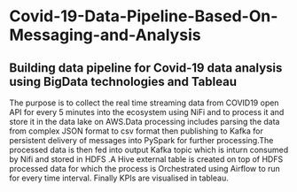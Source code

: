 # Covid-19-Data-Pipeline-Based-On-Messaging-and-Analysis
## Building data pipeline for Covid-19 data analysis using BigData technologies and Tableau

The purpose is to collect the real time streaming data from COVID19 open API for every 5
minutes into the ecosystem using NiFi and to process it and store it in the data lake on
AWS.Data processing includes parsing the data from complex JSON format to csv format then
publishing to Kafka for persistent delivery of messages into PySpark for further processing.The
processed data is then fed into output Kafka topic which is inturn consumed by Nifi and stored in
HDFS .A Hive external table is created on top of HDFS processed data for which the process is
Orchestrated using Airflow to run for every time interval. Finally KPIs are visualised in tableau.
